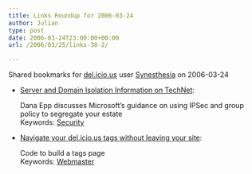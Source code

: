 ```yaml
---
title: Links Roundup for 2006-03-24
author: Julian
type: post
date: 2006-03-24T23:00:00+00:00
url: /2006/03/25/links-38-2/

---
```

Shared bookmarks for [del.icio.us][1] user  [Synesthesia][2] on 2006-03-24

  * [Server and Domain Isolation Information on TechNet][3]:
  
    Dana Epp discusses Microsoft&#8217;s guidance on using IPSec and group policy to segregate your estate   
    Keywords: [Security][4]
  * [Navigate your del.icio.us tags without leaving your site][5]:
  
    Code to build a tags page   
    Keywords: [Webmaster][6]

 [1]: http://del.icio.us/
 [2]: http://del.icio.us/synesthesia
 [3]: http://silverstr.ufies.org/blog/archives/000934.html "http://silverstr.ufies.org/blog/archives/000934.html"
 [4]: http://del.icio.us/synesthesia/Security
 [5]: http://weblogs.elearning.ubc.ca/brian/archives/024394.html "http://weblogs.elearning.ubc.ca/brian/archives/024394.html"
 [6]: http://del.icio.us/synesthesia/Webmaster